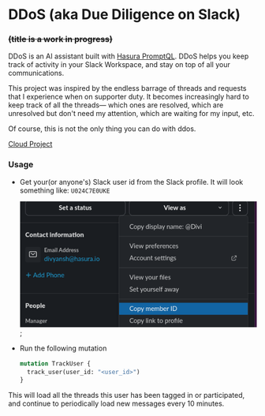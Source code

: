 # DDoS (aka Due Diligence on Slack)
### ~~(title is a work in progress)~~

DDoS is an AI assistant built with
[Hasura PromptQL](https://promptql.hasura.io/). DDoS helps you keep track of
activity in your Slack Workspace, and stay on top of all your communications.

This project was inspired by the endless barrage of threads and requests that
I experience when on supporter duty. It becomes increasingly hard to keep 
track of all the threads— which ones are resolved, which are unresolved but
don't need my attention, which are waiting for my input, etc.

Of course, this is not the only thing you can do with ddos.

[Cloud Project](https://console.hasura.io/project/premium-moth-8330)

### Usage

- Get your(or anyone's) Slack user id from the Slack profile. It will look 
something like: `U024C7E0UKE`

  ![slack-user-id](./static/slack-user-id.png);

- Run the following mutation
  ```graphql
  mutation TrackUser {
    track_user(user_id: "<user_id>")
  }
  ```


This will load all the threads this user has been tagged in or participated,
and continue to periodically load new messages every 10 minutes.
